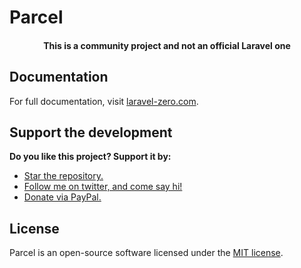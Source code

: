 # Parcel

<h4> <center>This is a <bold>community project</bold> and not an official Laravel one </center></h4>

## Documentation

For full documentation, visit [laravel-zero.com](http://laravel-zero.com/).

## Support the development
**Do you like this project? Support it by:**

- [Star the repository.](https://github.com/Zamerick/parcel/stargazers)
- [Follow me on twitter, and come say hi!](https://twitter.com/zamerick)
- [Donate via PayPal.](http://www.paypal.me/AlexOxthorn)


## License

Parcel is an open-source software licensed under the [MIT license](https://github.com/zamerick/parcel/blob/stable/LICENSE.md).
